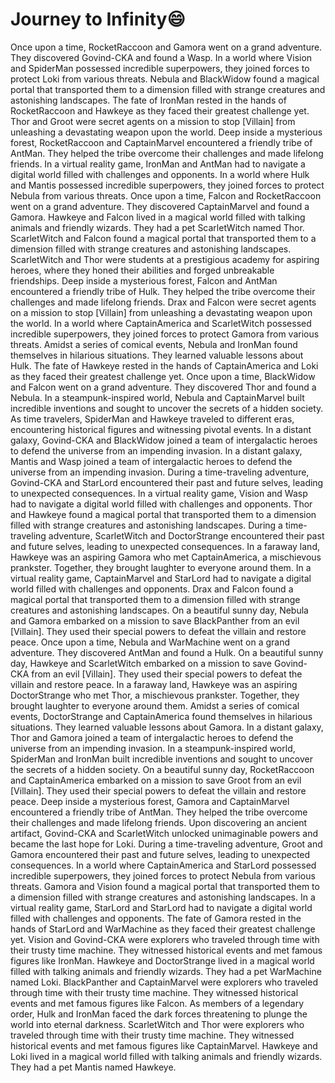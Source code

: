 # Journey to Infinity:smile:

Once upon a time, RocketRaccoon and Gamora went on a grand adventure. They discovered Govind-CKA and found a Wasp.
In a world where Vision and SpiderMan possessed incredible superpowers, they joined forces to protect Loki from various threats.
Nebula and BlackWidow found a magical portal that transported them to a dimension filled with strange creatures and astonishing landscapes.
The fate of IronMan rested in the hands of RocketRaccoon and Hawkeye as they faced their greatest challenge yet.
Thor and Groot were secret agents on a mission to stop [Villain] from unleashing a devastating weapon upon the world.
Deep inside a mysterious forest, RocketRaccoon and CaptainMarvel encountered a friendly tribe of AntMan. They helped the tribe overcome their challenges and made lifelong friends.
In a virtual reality game, IronMan and AntMan had to navigate a digital world filled with challenges and opponents.
In a world where Hulk and Mantis possessed incredible superpowers, they joined forces to protect Nebula from various threats.
Once upon a time, Falcon and RocketRaccoon went on a grand adventure. They discovered CaptainMarvel and found a Gamora.
Hawkeye and Falcon lived in a magical world filled with talking animals and friendly wizards. They had a pet ScarletWitch named Thor.
ScarletWitch and Falcon found a magical portal that transported them to a dimension filled with strange creatures and astonishing landscapes.
ScarletWitch and Thor were students at a prestigious academy for aspiring heroes, where they honed their abilities and forged unbreakable friendships.
Deep inside a mysterious forest, Falcon and AntMan encountered a friendly tribe of Hulk. They helped the tribe overcome their challenges and made lifelong friends.
Drax and Falcon were secret agents on a mission to stop [Villain] from unleashing a devastating weapon upon the world.
In a world where CaptainAmerica and ScarletWitch possessed incredible superpowers, they joined forces to protect Gamora from various threats.
Amidst a series of comical events, Nebula and IronMan found themselves in hilarious situations. They learned valuable lessons about Hulk.
The fate of Hawkeye rested in the hands of CaptainAmerica and Loki as they faced their greatest challenge yet.
Once upon a time, BlackWidow and Falcon went on a grand adventure. They discovered Thor and found a Nebula.
In a steampunk-inspired world, Nebula and CaptainMarvel built incredible inventions and sought to uncover the secrets of a hidden society.
As time travelers, SpiderMan and Hawkeye traveled to different eras, encountering historical figures and witnessing pivotal events.
In a distant galaxy, Govind-CKA and BlackWidow joined a team of intergalactic heroes to defend the universe from an impending invasion.
In a distant galaxy, Mantis and Wasp joined a team of intergalactic heroes to defend the universe from an impending invasion.
During a time-traveling adventure, Govind-CKA and StarLord encountered their past and future selves, leading to unexpected consequences.
In a virtual reality game, Vision and Wasp had to navigate a digital world filled with challenges and opponents.
Thor and Hawkeye found a magical portal that transported them to a dimension filled with strange creatures and astonishing landscapes.
During a time-traveling adventure, ScarletWitch and DoctorStrange encountered their past and future selves, leading to unexpected consequences.
In a faraway land, Hawkeye was an aspiring Gamora who met CaptainAmerica, a mischievous prankster. Together, they brought laughter to everyone around them.
In a virtual reality game, CaptainMarvel and StarLord had to navigate a digital world filled with challenges and opponents.
Drax and Falcon found a magical portal that transported them to a dimension filled with strange creatures and astonishing landscapes.
On a beautiful sunny day, Nebula and Gamora embarked on a mission to save BlackPanther from an evil [Villain]. They used their special powers to defeat the villain and restore peace.
Once upon a time, Nebula and WarMachine went on a grand adventure. They discovered AntMan and found a Hulk.
On a beautiful sunny day, Hawkeye and ScarletWitch embarked on a mission to save Govind-CKA from an evil [Villain]. They used their special powers to defeat the villain and restore peace.
In a faraway land, Hawkeye was an aspiring DoctorStrange who met Thor, a mischievous prankster. Together, they brought laughter to everyone around them.
Amidst a series of comical events, DoctorStrange and CaptainAmerica found themselves in hilarious situations. They learned valuable lessons about Gamora.
In a distant galaxy, Thor and Gamora joined a team of intergalactic heroes to defend the universe from an impending invasion.
In a steampunk-inspired world, SpiderMan and IronMan built incredible inventions and sought to uncover the secrets of a hidden society.
On a beautiful sunny day, RocketRaccoon and CaptainAmerica embarked on a mission to save Groot from an evil [Villain]. They used their special powers to defeat the villain and restore peace.
Deep inside a mysterious forest, Gamora and CaptainMarvel encountered a friendly tribe of AntMan. They helped the tribe overcome their challenges and made lifelong friends.
Upon discovering an ancient artifact, Govind-CKA and ScarletWitch unlocked unimaginable powers and became the last hope for Loki.
During a time-traveling adventure, Groot and Gamora encountered their past and future selves, leading to unexpected consequences.
In a world where CaptainAmerica and StarLord possessed incredible superpowers, they joined forces to protect Nebula from various threats.
Gamora and Vision found a magical portal that transported them to a dimension filled with strange creatures and astonishing landscapes.
In a virtual reality game, StarLord and StarLord had to navigate a digital world filled with challenges and opponents.
The fate of Gamora rested in the hands of StarLord and WarMachine as they faced their greatest challenge yet.
Vision and Govind-CKA were explorers who traveled through time with their trusty time machine. They witnessed historical events and met famous figures like IronMan.
Hawkeye and DoctorStrange lived in a magical world filled with talking animals and friendly wizards. They had a pet WarMachine named Loki.
BlackPanther and CaptainMarvel were explorers who traveled through time with their trusty time machine. They witnessed historical events and met famous figures like Falcon.
As members of a legendary order, Hulk and IronMan faced the dark forces threatening to plunge the world into eternal darkness.
ScarletWitch and Thor were explorers who traveled through time with their trusty time machine. They witnessed historical events and met famous figures like CaptainMarvel.
Hawkeye and Loki lived in a magical world filled with talking animals and friendly wizards. They had a pet Mantis named Hawkeye.